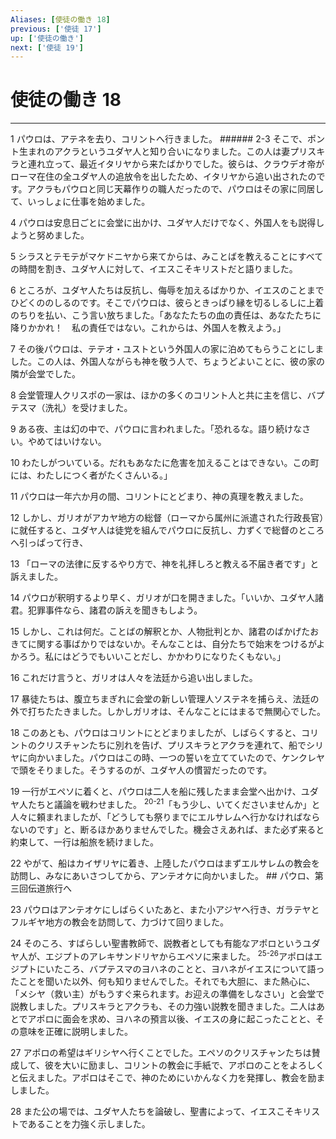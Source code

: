 ```yaml
---
Aliases: [使徒の働き 18]
previous: ['使徒 17']
up: ['使徒の働き']
next: ['使徒 19']
---
```

# 使徒の働き 18

***




1 
パウロは、アテネを去り、コリントへ行きました。 ###### 2-3 そこで、ポント生まれのアクラというユダヤ人と知り合いになりました。この人は妻プリスキラと連れ立って、最近イタリヤから来たばかりでした。彼らは、クラウデオ帝がローマ在住の全ユダヤ人の追放令を出したため、イタリヤから追い出されたのです。アクラもパウロと同じ天幕作りの職人だったので、パウロはその家に同居して、いっしょに仕事を始めました。 



4 
パウロは安息日ごとに会堂に出かけ、ユダヤ人だけでなく、外国人をも説得しようと努めました。 



5 
シラスとテモテがマケドニヤから来てからは、みことばを教えることにすべての時間を割き、ユダヤ人に対して、イエスこそキリストだと語りました。 



6 
ところが、ユダヤ人たちは反抗し、侮辱を加えるばかりか、イエスのことまでひどくののしるのです。そこでパウロは、彼らときっぱり縁を切るしるしに上着のちりを払い、こう言い放ちました。「あなたたちの血の責任は、あなたたちに降りかかれ！　私の責任ではない。これからは、外国人を教えよう。」 



7 
その後パウロは、テテオ・ユストという外国人の家に泊めてもらうことにしました。この人は、外国人ながらも神を敬う人で、ちょうどよいことに、彼の家の隣が会堂でした。 



8 
会堂管理人クリスポの一家は、ほかの多くのコリント人と共に主を信じ、バプテスマ（洗礼）を受けました。 



9 
ある夜、主は幻の中で、パウロに言われました。「恐れるな。語り続けなさい。やめてはいけない。 



10 
わたしがついている。だれもあなたに危害を加えることはできない。この町には、わたしにつく者がたくさんいる。」 



11 
パウロは一年六か月の間、コリントにとどまり、神の真理を教えました。 



12 
しかし、ガリオがアカヤ地方の総督（ローマから属州に派遣された行政長官）に就任すると、ユダヤ人は徒党を組んでパウロに反抗し、力ずくで総督のところへ引っぱって行き、 



13 
「ローマの法律に反するやり方で、神を礼拝しろと教える不届き者です」と訴えました。 



14 
パウロが釈明するより早く、ガリオが口を開きました。「いいか、ユダヤ人諸君。犯罪事件なら、諸君の訴えを聞きもしよう。 



15 
しかし、これは何だ。ことばの解釈とか、人物批判とか、諸君のばかげたおきてに関する事ばかりではないか。そんなことは、自分たちで始末をつけるがよかろう。私にはどうでもいいことだし、かかわりになりたくもない。」 



16 
これだけ言うと、ガリオは人々を法廷から追い出しました。 



17 
暴徒たちは、腹立ちまぎれに会堂の新しい管理人ソステネを捕らえ、法廷の外で打ちたたきました。しかしガリオは、そんなことにはまるで無関心でした。 



18 
このあとも、パウロはコリントにとどまりましたが、しばらくすると、コリントのクリスチャンたちに別れを告げ、プリスキラとアクラを連れて、船でシリヤに向かいました。パウロはこの時、一つの誓いを立てていたので、ケンクレヤで頭をそりました。そうするのが、ユダヤ人の慣習だったのです。 



19 
一行がエペソに着くと、パウロは二人を船に残したまま会堂へ出かけ、ユダヤ人たちと議論を戦わせました。 <sup class="versenum">20-21</sup>「もう少し、いてくださいませんか」と人々に頼まれましたが、「どうしても祭りまでにエルサレムへ行かなければならないのです」と、断るほかありませんでした。機会さえあれば、また必ず来ると約束して、一行は船旅を続けました。 



22 
やがて、船はカイザリヤに着き、上陸したパウロはまずエルサレムの教会を訪問し、みなにあいさつしてから、アンテオケに向かいました。 ## パウロ、第三回伝道旅行へ 



23 
パウロはアンテオケにしばらくいたあと、また小アジヤへ行き、ガラテヤとフルギヤ地方の教会を訪問して、力づけて回りました。 



24 
そのころ、すばらしい聖書教師で、説教者としても有能なアポロというユダヤ人が、エジプトのアレキサンドリヤからエペソに来ました。 <sup class="versenum">25-26</sup>アポロはエジプトにいたころ、バプテスマのヨハネのことと、ヨハネがイエスについて語ったことを聞いた以外、何も知りませんでした。それでも大胆に、また熱心に、「メシヤ（救い主）がもうすぐ来られます。お迎えの準備をしなさい」と会堂で説教しました。プリスキラとアクラも、その力強い説教を聞きました。二人はあとでアポロに面会を求め、ヨハネの預言以後、イエスの身に起こったことと、その意味を正確に説明しました。 



27 
アポロの希望はギリシヤへ行くことでした。エペソのクリスチャンたちは賛成して、彼を大いに励まし、コリントの教会に手紙で、アポロのことをよろしくと伝えました。アポロはそこで、神のためにいかんなく力を発揮し、教会を励ましました。 



28 
また公の場では、ユダヤ人たちを論破し、聖書によって、イエスこそキリストであることを力強く示しました。
